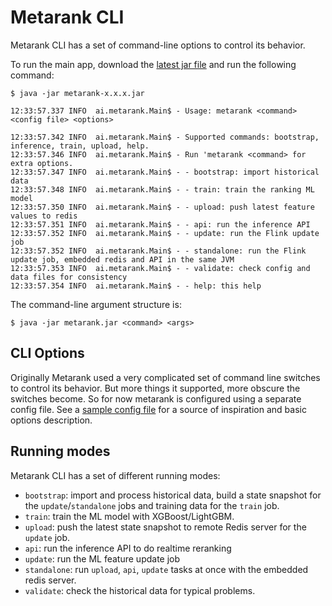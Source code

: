 # Metarank CLI

Metarank CLI has a set of command-line options to control its behavior. 

To run the main app, download the [latest jar file](https://github.com/metarank/metarank/releases) and run the following command:

```shell
$ java -jar metarank-x.x.x.jar

12:33:57.337 INFO  ai.metarank.Main$ - Usage: metarank <command> <config file> <options>

12:33:57.342 INFO  ai.metarank.Main$ - Supported commands: bootstrap, inference, train, upload, help.
12:33:57.346 INFO  ai.metarank.Main$ - Run 'metarank <command> for extra options. 
12:33:57.347 INFO  ai.metarank.Main$ - - bootstrap: import historical data
12:33:57.348 INFO  ai.metarank.Main$ - - train: train the ranking ML model
12:33:57.350 INFO  ai.metarank.Main$ - - upload: push latest feature values to redis
12:33:57.351 INFO  ai.metarank.Main$ - - api: run the inference API
12:33:57.352 INFO  ai.metarank.Main$ - - update: run the Flink update job
12:33:57.352 INFO  ai.metarank.Main$ - - standalone: run the Flink update job, embedded redis and API in the same JVM
12:33:57.353 INFO  ai.metarank.Main$ - - validate: check config and data files for consistency
12:33:57.354 INFO  ai.metarank.Main$ - - help: this help

```

The command-line argument structure is:
```shell
$ java -jar metarank.jar <command> <args>
```

## CLI Options

Originally Metarank used a very complicated set of command line switches to control its behavior. But more things it
supported, more obscure the switches become. So for now metarank is configured using a separate config file. See
a [sample config file](../sample-config.yml) for a source of inspiration and basic options description.


## Running modes

Metarank CLI has a set of different running modes:
* `bootstrap`: import and process historical data, build a state snapshot for the `update`/`standalone` jobs and training
data for the `train` job.
* `train`: train the ML model with XGBoost/LightGBM.
* `upload`: push the latest state snapshot to remote Redis server for the `update` job.
* `api`: run the inference API to do realtime reranking
* `update`: run the ML feature update job
* `standalone`: run `upload`, `api`, `update` tasks at once with the embedded redis server.
* `validate`: check the historical data for typical problems.

